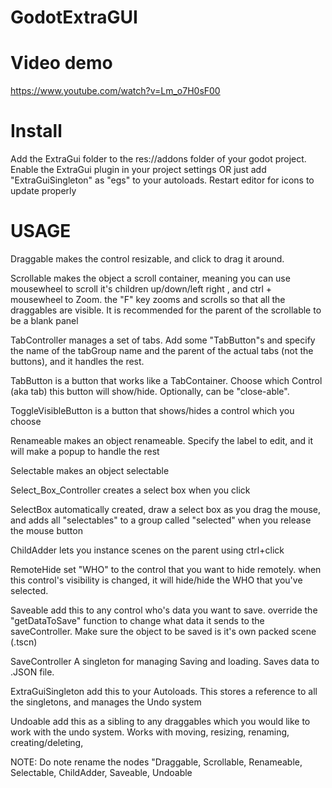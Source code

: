 # GodotExtraGUI

# Video demo
https://www.youtube.com/watch?v=Lm_o7H0sF00

# Install
Add the ExtraGui folder to the res://addons folder of your godot project. 
Enable the ExtraGui plugin in your project settings OR just add "ExtraGuiSingleton" as "egs" to your autoloads. Restart editor for icons to update properly  

# USAGE
Draggable  makes the control resizable, and click to drag it around. 

Scrollable  makes the object a scroll container, meaning you can use mousewheel to scroll it's children up/down/left right , and ctrl + mousewheel to Zoom. the "F" key zooms and scrolls so that all the draggables are visible. It is recommended for the parent of the scrollable to be a blank panel

TabController  manages a set of tabs. Add some "TabButton"s and specify the name of the tabGroup name and the parent of the actual tabs (not the buttons), and it handles the rest. 

TabButton  is a button that works like a TabContainer. Choose which Control (aka tab) this button will show/hide. Optionally, can be "close-able".

ToggleVisibleButton is a button that shows/hides a control which you choose

Renameable  makes an object renameable. Specify the label to edit, and it will make a popup to handle the rest

Selectable   makes an object selectable

Select_Box_Controller  creates a select box when you click

SelectBox      automatically created, draw a select box as you drag the mouse, and adds all "selectables" to a group called "selected" when you release the mouse button

ChildAdder    lets you instance scenes on the parent using ctrl+click 

RemoteHide     set "WHO" to the control that you want to hide remotely. when this control's visibility is changed, it will hide/hide the WHO that you've selected.

Saveable        add this to any control who's data you want to save. override the "getDataToSave" function to change what data it sends to the saveController. Make sure the object to be saved is it's own packed scene (.tscn)

SaveController      A singleton for managing Saving and loading. Saves data to .JSON file. 

ExtraGuiSingleton       add this to your Autoloads. This stores a reference to all the singletons, and manages the Undo system

Undoable    add this as a sibling to any draggables which you would like to work with the undo system. Works with moving, resizing, renaming, creating/deleting, 


NOTE: Do note rename the nodes "Draggable, Scrollable, Renameable, Selectable, ChildAdder, Saveable, Undoable
